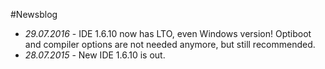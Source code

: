 #Newsblog

* *29.07.2016* - IDE 1.6.10 now has LTO, even Windows version! Optiboot and compiler options are not needed anymore, but still recommended.  
* *28.07.2015* - New IDE 1.6.10 is out.  
